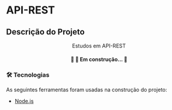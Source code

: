 # API-REST

## Descrição do Projeto
<p align="center">Estudos em API-REST</p>


<h4 align="center"> 
	🚧 🚀 Em construção...  🚧
</h4>


### 🛠 Tecnologias
As seguintes ferramentas foram usadas na construção do projeto:
- [Node.js](https://nodejs.org/en/)